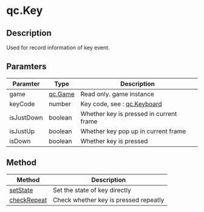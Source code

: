 # qc.Key

## Description
Used for record information of key event.

## Paramters
| Paramter | Type | Description |
| ------------- |-------------|-------------|
| game | [qc.Game](../game/README.md) | Read only. game instance |
| keyCode | number | Key code, see : [qc.Keyboard](Keyboard.md) |
| isJustDown | boolean | Whether key is pressed in current frame |
| isJustUp | boolean | Whether key pop up in current frame |
| isDown | boolean | Whether key is pressed |

## Method
| Method | Description |
| ------------- |-------------|
| [setState](Key_setState.md) | Set the state of key directly |
| [checkRepeat](Key_checkRepeat.md) | Check whether key is pressed repeatly |
